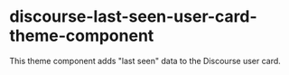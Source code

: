# discourse-last-seen-user-card-theme-component
This theme component adds "last seen" data to the Discourse user card.
